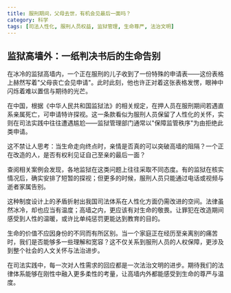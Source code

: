 ```yaml
---
title: 服刑期间，父母去世，有机会见最后一面吗？
category: 科学
tags: [司法人性化, 服刑人员权益, 监狱管理, 生命尊严, 法治文明]
---
```

## 监狱高墙外：一纸判决书后的生命告别

在冰冷的监狱高墙内，一个正在服刑的儿子收到了一份特殊的申请表——这份表格上赫然写着"父母丧亡会见申请"。此时此刻，他也许正对着这张表格发愣，眼神中闪烁着难以置信与期待的光芒。

在中国，根据《中华人民共和国监狱法》的相关规定，在押人员在服刑期间若遇直系亲属死亡，可申请特许探视。这一条款看似为服刑人员保留了人性化的关怀，实则在司法实践中往往遭遇尴尬——监狱管理部门通常以"保障监管秩序"为由拒绝此类申请。

这不禁让人思考：当生命走向终点时，亲情是否真的可以突破高墙的阻隔？一个正在改造的人，是否有权利见证自己至亲的最后一面？

查阅相关案例会发现，各地监狱在这类问题上往往采取不同态度。有的监狱在核实情况后，确实安排了短暂的探视；但更多的时候，服刑人员只能通过电话或视频与逝者家属告别。

这种制度设计上的矛盾折射出我国司法体系在人性化方面仍需改进的空间。法律虽然冰冷，却也应当有温度；高墙之内，更应该有对生命的敬畏。让罪犯在改造期间感受到人性的温暖，或许比单纯惩罚更能达到教育的目的。

生命的价值不应因身份的不同而有所区别。当一个家庭正在经历至亲离别的痛苦时，我们是否能够多一些理解和宽容？这不仅关系到服刑人员的人权保障，更涉及到整个社会的人文关怀与法治进步。

在司法实践中，每一次对人性需求的回应都是一次法治文明的进步。期待我们的法律体系能够在刚性中融入更多柔性的考量，让高墙内外都能感受到生命的尊严与温度。